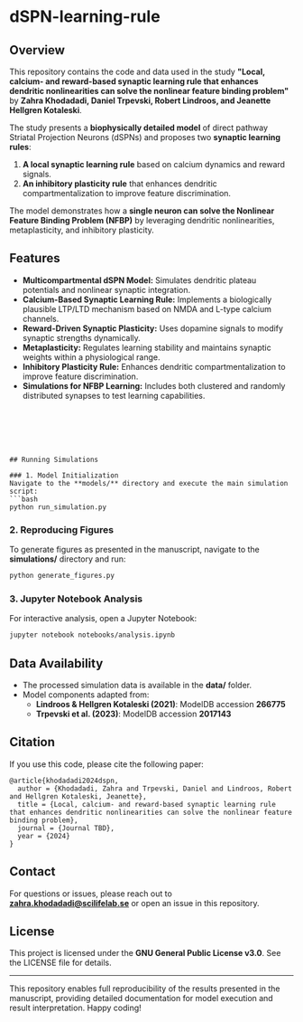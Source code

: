 # dSPN-learning-rule

## Overview
This repository contains the code and data used in the study **"Local, calcium- and reward-based synaptic learning rule that enhances dendritic nonlinearities can solve the nonlinear feature binding problem"** by **Zahra Khodadadi, Daniel Trpevski, Robert Lindroos, and Jeanette Hellgren Kotaleski**.

The study presents a **biophysically detailed model** of direct pathway Striatal Projection Neurons (dSPNs) and proposes two **synaptic learning rules**: 
1. **A local synaptic learning rule** based on calcium dynamics and reward signals.
2. **An inhibitory plasticity rule** that enhances dendritic compartmentalization to improve feature discrimination.

The model demonstrates how a **single neuron can solve the Nonlinear Feature Binding Problem (NFBP)** by leveraging dendritic nonlinearities, metaplasticity, and inhibitory plasticity.

## Features
- **Multicompartmental dSPN Model:** Simulates dendritic plateau potentials and nonlinear synaptic integration.
- **Calcium-Based Synaptic Learning Rule:** Implements a biologically plausible LTP/LTD mechanism based on NMDA and L-type calcium channels.
- **Reward-Driven Synaptic Plasticity:** Uses dopamine signals to modify synaptic strengths dynamically.
- **Metaplasticity:** Regulates learning stability and maintains synaptic weights within a physiological range.
- **Inhibitory Plasticity Rule:** Enhances dendritic compartmentalization to improve feature discrimination.
- **Simulations for NFBP Learning:** Includes both clustered and randomly distributed synapses to test learning capabilities.


```






## Running Simulations

### 1. Model Initialization
Navigate to the **models/** directory and execute the main simulation script:
```bash
python run_simulation.py
```

### 2. Reproducing Figures
To generate figures as presented in the manuscript, navigate to the **simulations/** directory and run:
```bash
python generate_figures.py
```

### 3. Jupyter Notebook Analysis
For interactive analysis, open a Jupyter Notebook:
```bash
jupyter notebook notebooks/analysis.ipynb
```

## Data Availability
- The processed simulation data is available in the **data/** folder.
- Model components adapted from:
  - **Lindroos & Hellgren Kotaleski (2021)**: ModelDB accession **266775**
  - **Trpevski et al. (2023)**: ModelDB accession **2017143**

## Citation
If you use this code, please cite the following paper:

```
@article{khodadadi2024dspn,
  author = {Khodadadi, Zahra and Trpevski, Daniel and Lindroos, Robert and Hellgren Kotaleski, Jeanette},
  title = {Local, calcium- and reward-based synaptic learning rule that enhances dendritic nonlinearities can solve the nonlinear feature binding problem},
  journal = {Journal TBD},
  year = {2024}
}
```

## Contact
For questions or issues, please reach out to **zahra.khodadadi@scilifelab.se** or open an issue in this repository.

## License
This project is licensed under the **GNU General Public License v3.0**. See the LICENSE file for details.

---
This repository enables full reproducibility of the results presented in the manuscript, providing detailed documentation for model execution and result interpretation. Happy coding!

